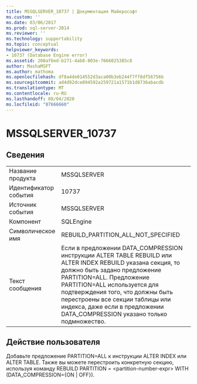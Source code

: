```yaml
---
title: MSSQLSERVER_10737 | Документация Майкрософт
ms.custom: ''
ms.date: 03/06/2017
ms.prod: sql-server-2014
ms.reviewer: ''
ms.technology: supportability
ms.topic: conceptual
helpviewer_keywords:
- 10737 (Database Engine error)
ms.assetid: 208af6ed-b271-4ab8-803e-7666025385c8
author: MashaMSFT
ms.author: mathoma
ms.openlocfilehash: df8a4de014552d3aca00b3eb244f7ff8df56756b
ms.sourcegitcommit: ad4d92dce894592a259721a1571b1d8736abacdb
ms.translationtype: MT
ms.contentlocale: ru-RU
ms.lasthandoff: 08/04/2020
ms.locfileid: "87666660"
---
```

# <a name="mssqlserver_10737"></a>MSSQLSERVER_10737
    
## <a name="details"></a>Сведения  
  
|||  
|-|-|  
|Название продукта|MSSQLSERVER|  
|Идентификатор события|10737|  
|Источник события|MSSQLSERVER|  
|Компонент|SQLEngine|  
|Символическое имя|REBUILD_PARTITION_ALL_NOT_SPECIFIED|  
|Текст сообщения|Если в предложении DATA_COMPRESSION инструкции ALTER TABLE REBUILD или ALTER INDEX REBUILD указана секция, то должно быть задано предложение PARTITION=ALL. Предложение PARTITION=ALL используется для подтверждения того, что должны быть перестроены все секции таблицы или индекса, даже если в предложении DATA_COMPRESSION указано только подмножество.|  
  
## <a name="user-action"></a>Действие пользователя  
 Добавьте предложение PARTITION=ALL к инструкции ALTER INDEX или ALTER TABLE. Также вы можете перестроить конкретную секцию, используя команду REBUILD PARTITION = \<partition-number-expr> WITH (DATA_COMPRESSION={ON | OFF}).  
  
  
